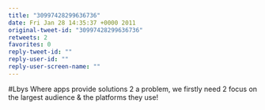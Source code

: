 ```yaml
---
title: "30997428299636736"
date: Fri Jan 28 14:35:37 +0000 2011
original-tweet-id: "30997428299636736"
retweets: 2
favorites: 0
reply-tweet-id: ""
reply-user-id: ""
reply-user-screen-name: ""
---
```

#Lbys Where apps provide solutions 2 a problem, we firstly need 2 focus on the largest audience & the platforms they use!
